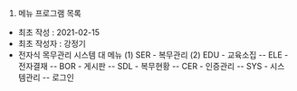 1. 메뉴 프로그램 목록
- 최초 작성 : 2021-02-15
- 최초 작성자 : 강정기
- 전자식 목무관리 시스템 대 메뉴
 (1) SER - 복무관리
 (2) EDU - 교육소집
 -- ELE - 전자결재
 -- BOR - 게시판
 -- SDL - 복무현황
 -- CER - 인증관리
 -- SYS - 시스템관리
 -- 로그인
